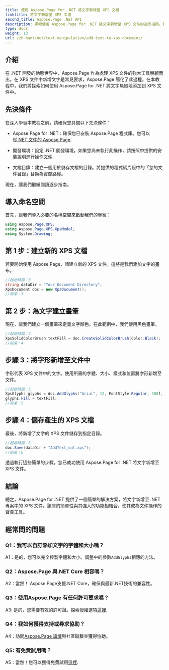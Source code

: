 ```yaml
---
title: 使用 Aspose.Page for .NET 將文字新增至 XPS 文檔
linktitle: 將文字新增至 XPS 文檔
second_title: Aspose.Page .NET API
description: 探索使用 Aspose.Page for .NET 將文字新增至 XPS 文件的逐步指南。輕鬆增強您的 .NET 專案。
type: docs
weight: 13
url: /zh-hant/net/text-manipulation/add-text-to-xps-document/
---
```

## 介紹

在 .NET 開發的動態世界中，Aspose.Page 作為處理 XPS 文件的強大工具脫穎而出。在 XPS 文件中新增文字是常見要求，Aspose.Page 簡化了此過程。在本教程中，我們將探索如何使用 Aspose.Page for .NET 將文字無縫地添加到 XPS 文件中。

## 先決條件

在深入學習本教程之前，請確保您具備以下先決條件：

- Aspose.Page for .NET：確保您已安裝 Aspose.Page 程式庫。您可以從[.NET 文件的 Aspose.Page](https://reference.aspose.com/page/net/).

- 開發環境：設定 .NET 開發環境。如果您尚未執行此操作，請按照中提供的安裝說明進行操作[文件](https://reference.aspose.com/page/net/).

- 文檔目錄：建立一個用於儲存文檔的目錄。將提供的程式碼片段中的「您的文件目錄」替換為實際路徑。

現在，讓我們繼續閱讀逐步指南。

## 導入命名空間

首先，讓我們導入必要的名稱空間來啟動我們的專案：

```csharp
using Aspose.Page.XPS;
using Aspose.Page.XPS.XpsModel;
using System.Drawing;
```

## 第 1 步：建立新的 XPS 文檔

若要開始使用 Aspose.Page，請建立新的 XPS 文件。這將是我們添加文字的畫布。

```csharp
//起始時間：3
string dataDir = "Your Document Directory";
XpsDocument doc = new XpsDocument();
//結束：3
```

## 第 2 步：為文字建立畫筆

現在，讓我們建立一個畫筆來定義文字顏色。在此範例中，我們使用黑色畫筆。

```csharp
//起始時間：4
XpsSolidColorBrush textFill = doc.CreateSolidColorBrush(Color.Black);
//結束：4
```

## 步驟 3：將字形新增至文件中

字形代表 XPS 文件中的文字。使用所需的字體、大小、樣式和位置將字形新增至文件。

```csharp
//起始時間：5
XpsGlyphs glyphs = doc.AddGlyphs("Arial", 12, FontStyle.Regular, 300f, 450f, "Hello World!");
glyphs.Fill = textFill;
//結束：5
```

## 步驟 4：儲存產生的 XPS 文檔

最後，將新增了文字的 XPS 文件儲存到指定目錄。

```csharp
//起始時間：6
doc.Save(dataDir + "AddText_out.xps");
//結束：6
```

透過執行這些簡單的步驟，您已成功使用 Aspose.Page for .NET 將文字新增至 XPS 文件。

## 結論

總之，Aspose.Page for .NET 提供了一個簡單的解決方案，將文字新增至 .NET 專案中的 XPS 文件。該庫的簡單性與其強大的功能相結合，使其成為文件操作的寶貴工具。

## 經常問的問題

### Q1：我可以自訂添加文字的字體和大小嗎？

 A1：是的，您可以完全控製字體和大小。調整中的參數`AddGlyphs`相應的方法。

### Q2：Aspose.Page 與.NET Core 相容嗎？

A2：當然！ Aspose.Page支援.NET Core，確保與最新.NET技術的兼容性。

### Q3：使用Aspose.Page 有任何許可要求嗎？

 A3: 是的，您需要有效的許可證。探索授權選項[這裡](https://purchase.aspose.com/buy).

### Q4：我如何獲得支持或尋求協助？

 A4：訪問[Aspose.Page 論壇](https://forum.aspose.com/c/page/39)與社區聯繫並獲得協助。

### Q5: 有免費試用嗎？

 A5：當然！您可以獲得免費試用[這裡](https://releases.aspose.com/).